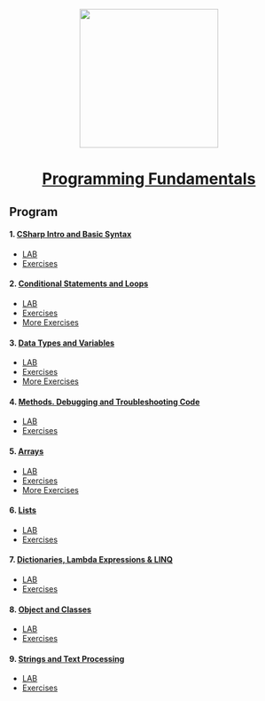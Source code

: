 <p align="center"><img src="http://spaceappschallengebulgaria.eu/sites/default/files/softuni.png" width = 250 /></p>

# <a href="https://softuni.bg/trainings/1939/programming-fundamentals-may-2018"><p align="center"> Programming Fundamentals <p></a>

## Program
#### 1. <a href="https://github.com/kallyy7/Programming-Fundamentals/tree/master/CSharp%20Intro%20and%20Basic%20Syntax" > CSharp Intro and Basic Syntax </a>
- <a href="https://github.com/kallyy7/Programming-Fundamentals/tree/master/CSharp%20Intro%20and%20Basic%20Syntax/LAB" > LAB </a>
- <a href="https://github.com/kallyy7/Programming-Fundamentals/tree/master/CSharp%20Intro%20and%20Basic%20Syntax/Exercises" > Exercises </a>
#### 2. <a href="https://github.com/kallyy7/Programming-Fundamentals/tree/master/CSharpConditionalStatementsAndLoops" > Conditional Statements and Loops </a>
- <a href="https://github.com/kallyy7/Programming-Fundamentals/tree/master/CSharp%20Intro%20and%20Basic%20Syntax/LAB" > LAB </a>
- <a href="https://github.com/kallyy7/Programming-Fundamentals/tree/master/CSharpConditionalStatementsAndLoops/EXERCISES" > Exercises </a>
- <a href="https://github.com/kallyy7/Programming-Fundamentals/tree/master/CSharpConditionalStatementsAndLoops/More-Exercises" > More Exercises </a>
#### 3. <a href="https://github.com/kallyy7/Programming-Fundamentals/tree/master/CSharp%20Intro%20and%20Basic%20Syntax/LAB" > Data Types and Variables </a>
- <a href="https://github.com/kallyy7/Programming-Fundamentals/tree/master/Data%20Types%20and%20Variables/LAB" > LAB </a>
- <a href="https://github.com/kallyy7/Programming-Fundamentals/tree/master/Data%20Types%20and%20Variables/Exercises" > Exercises </a>
- <a href="https://github.com/kallyy7/Programming-Fundamentals/tree/master/Data%20Types%20and%20Variables/More-Exercises" > More Exercises </a>
#### 4. <a href="https://github.com/kallyy7/Programming-Fundamentals/tree/master/Methods.%20Debugging%20and%20Troubleshooting%20Code" > Methods. Debugging and Troubleshooting Code </a>
- <a href="https://github.com/kallyy7/Programming-Fundamentals/tree/master/Methods.%20Debugging%20and%20Troubleshooting%20Code/LAB" > LAB </a>
- <a href="https://github.com/kallyy7/Programming-Fundamentals/tree/master/Methods.%20Debugging%20and%20Troubleshooting%20Code/Exercises" > Exercises </a>
#### 5. <a href="https://github.com/kallyy7/Programming-Fundamentals/tree/master/Arrays" > Arrays </a>
- <a href="https://github.com/kallyy7/Programming-Fundamentals/tree/master/Arrays/Lab" > LAB </a>
- <a href="https://github.com/kallyy7/Programming-Fundamentals/tree/master/Arrays/Exercises" > Exercises </a>
- <a href="https://github.com/kallyy7/Programming-Fundamentals/tree/master/Arrays/More%20Exercises" > More Exercises </a>
#### 6. <a href="https://github.com/kallyy7/Programming-Fundamentals/tree/master/Lists" > Lists </a>
- <a href="https://github.com/kallyy7/Programming-Fundamentals/tree/master/Lists/LAB" > LAB </a>
- <a href="https://github.com/kallyy7/Programming-Fundamentals/tree/master/Lists" > Exercises </a>
#### 7. <a href="https://github.com/kallyy7/Programming-Fundamentals/tree/master/Lists" > Dictionaries, Lambda Expressions & LINQ </a>
- <a href="https://github.com/kallyy7/Programming-Fundamentals/tree/master/Dictionaries-%20Lambda%20Expressions%20and%20LINQ/LAB" > LAB </a>
- <a href="https://github.com/kallyy7/Programming-Fundamentals/tree/master/Dictionaries-%20Lambda%20Expressions%20and%20LINQ/Exercises" > Exercises </a>

#### 8. <a href="https://github.com/kallyy7/Programming-Fundamentals/tree/master/Objects%20and%20Classes" > Object and Classes </a>
- <a href="https://github.com/kallyy7/Programming-Fundamentals/tree/master/Objects%20and%20Classes/LAB" > LAB </a>
- <a href="https://github.com/kallyy7/Programming-Fundamentals/tree/master/Objects%20and%20Classes/Exercises" > Exercises </a>
#### 9. <a href="https://github.com/kallyy7/Programming-Fundamentals/tree/master/Strings%20and%20Text%20Processing" > Strings and Text Processing </a>
- <a href="" > LAB </a>
- <a href="" > Exercises </a>




